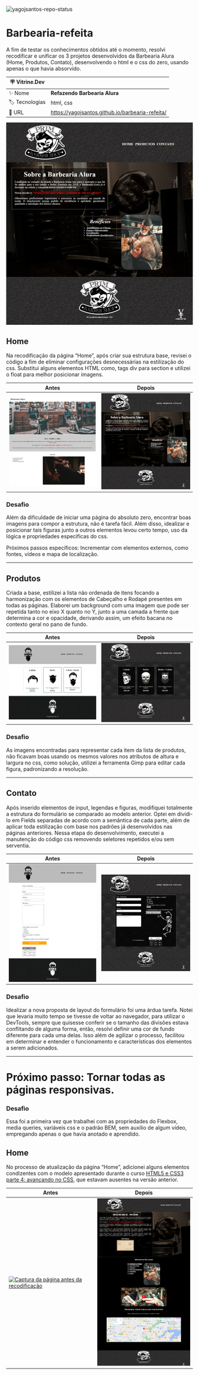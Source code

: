 ![yagojsantos-repo-status](https://img.shields.io/badge/Status-Em_Andamento-lightgrey?style=for-the-badge&logo=headspace&logoColor=yellow&color=lightgrey)
# Barbearia-refeita

A fim de testar os conhecimentos obtidos até o momento, resolvi recodificar e unificar os 3 projetos desenvolvidos da Barbearia Alura (Home, Produtos, Contato), desenvolvendo o html e o css do zero, usando apenas o que havia absorvido.

| :placard: Vitrine.Dev |     |
| -------------  | --- |
| :sparkles: Nome        | **Refazendo Barbearia Alura**
| :label: Tecnologias | html, css
| :rocket: URL         |  https://yagojsantos.github.io/barbearia-refeita/

![](https://github.com/yagojsantos/barbearia-refeita/blob/main/imagens/capa-home.png#vitrinedev)

## Home
Na recodificação da página “Home”, após criar sua estrutura base, revisei o código a fim de eliminar configurações desnecessárias na estilização do css. Substitui alguns elementos HTML como, tags div para section e utilizei o float para melhor posicionar imagens.

<table>
    <thead>
      <tr>
        <th>Antes</th>
        <th>Depois</th>
      </tr>
    </thead>
    <tbody>
      <tr>
        <td><a href="https://yagojsantos.github.io/barbearia-alura/"><img width="400px" src="https://github.com/yagojsantos/barbearia-refeita/blob/main/doc_img_antigos/antiga_home.png" alt="Captura da página antes da recodificação"></a></td>
        <td><a href="https://yagojsantos.github.io/barbearia-refeita/index.html"><img width="400px" src="https://github.com/yagojsantos/barbearia-refeita/blob/main/doc_img_novos/novo_home.png" alt="Captura da página como ela está atualmente"></a></td>
      </tr>
    </tbody>
  </table>
  
### Desafio
Além da dificuldade de iniciar uma página do absoluto zero, encontrar boas imagens para compor a estrutura, não é tarefa fácil. Além disso, idealizar e posicionar tais figuras junto a outros elementos levou certo tempo, uso da lógica e propriedades especificas do css.

Próximos passos específicos: Incrementar com elementos externos, como fontes, vídeos e mapa de localização.

<hr>

## Produtos
Criada a base, estilizei a lista não ordenada de itens focando a harmonização com os elementos de Cabeçalho e Rodapé presentes em todas as páginas. Elaborei um background com uma imagem que pode ser repetida tanto no eixo X quanto no Y, junto a uma camada a frente que determina a cor e opacidade, derivando assim, um efeito bacana no contexto geral no pano de fundo.
<table>
    <thead>
      <tr>
        <th>Antes</th>
        <th>Depois</th>
      </tr>
    </thead>
    <tbody>
      <tr>
        <td><a href="https://yagojsantos.github.io/barbearia-alura-produtos/"><img width="400px" src="https://github.com/yagojsantos/barbearia-refeita/blob/main/doc_img_antigos/antigo_produtos.png" alt="Captura da página antes da recodificação"></a></td>
        <td><a href="https://yagojsantos.github.io/barbearia-refeita/produtos.html"><img width="400px" src="https://github.com/yagojsantos/barbearia-refeita/blob/main/doc_img_novos/novo_produtos.png" alt="Captura da página como ela está atualmente"></a></td>
      </tr>
    </tbody>
  </table>
  
### Desafio
As imagens encontradas para representar cada item da lista de produtos, não ficavam boas usando os mesmos valores nos atributos de altura e largura no css, como solução, utilizei a ferramenta Gimp para editar cada figura, padronizando a resolução. 

<hr>

## Contato
Após inserido elementos de input, legendas e figuras, modifiquei totalmente a estrutura do formulário se comparado ao modelo anterior. Optei em dividi-lo em Fields separadas de acordo com a semântica de cada parte, além de aplicar toda estilização com base nos padrões já desenvolvidos nas páginas anteriores. Nessa etapa do desenvolvimento, executei a manutenção do código css removendo seletores repetidos e/ou sem serventia. 

<table>
    <thead>
      <tr>
        <th>Antes</th>
        <th>Depois</th>
      </tr>
    </thead>
    <tbody>
      <tr>
        <td><a href="https://yagojsantos.github.io/barbearia-alura-contato/"><img width="400px" src="https://github.com/yagojsantos/barbearia-refeita/blob/main/doc_img_antigos/antigo_contato.png" alt="Captura da página antes da recodificação"></a></td>
        <td><a href="https://yagojsantos.github.io/barbearia-refeita/contato.html"><img width="400px" src="https://github.com/yagojsantos/barbearia-refeita/blob/main/doc_img_novos/novo_contato.png" alt="Captura da página como ela está atualmente"></a></td>
      </tr>
    </tbody>
  </table>
  
### Desafio
Idealizar a nova proposta de layout do formulário foi uma árdua tarefa. Notei que levaria muito tempo se tivesse de voltar ao navegador, para utilizar o DevTools, sempre que quisesse conferir se o tamanho das divisões estava conflitando de alguma forma, então, resolvi definir uma cor de fundo diferente para cada uma delas. Isso além de agilizar o processo, facilitou em determinar e entender o funcionamento e características dos elementos a serem adicionados.

<hr>

# Próximo passo: Tornar todas as páginas responsivas. 

### Desafio
Essa foi a primeira vez que trabalhei com as propriedades do Flexbox, media queries, variáveis css e o padrão BEM, sem auxilio de algum vídeo, empregando apenas o que havia anotado e aprendido.


## Home
No processo de atualização da página “Home”, adicionei alguns elementos condizentes com o modelo apresentado durante o curso <a href="https://cursos.alura.com.br/course/html5-css3-avancando-css">HTML5 e CSS3 parte 4: avançando no CSS</a>, que estavam ausentes na versão anterior. 
<table>
    <thead>
      <tr>
        <th>Antes</th>
        <th>Depois</th>
      </tr>
    </thead>
    <tbody>
      <tr>
        <td><a href="https://yagojsantos.github.io/barbearia-alura-completa/"><img width="350px" src="https://github.com/yagojsantos/barbearia-alura-completa/blob/main/capa-nova-home.png" alt="Captura da página antes da recodificação"></a></td>
        <td><a href="https://yagojsantos.github.io/barbearia-refeita/"><img width="350px" src="https://github.com/yagojsantos/barbearia-refeita/blob/main/doc_img_resp/resp_home1.png" alt="Captura da página como ela está atualmente"></a></td>
      </tr>
    </tbody>
  </table>
